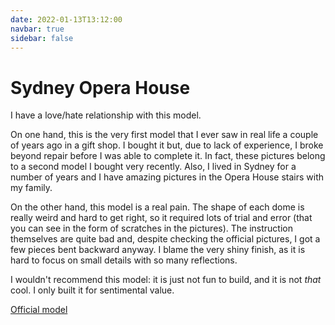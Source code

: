 ```yaml
---
date: 2022-01-13T13:12:00
navbar: true
sidebar: false
---
```


# Sydney Opera House

I have a love/hate relationship with this model.

On one hand, this is the very first model that I ever saw in real life a couple of years ago in a gift shop. I bought it but, due to lack of experience, I broke beyond repair before I was able to complete it. In fact, these pictures belong to a second model I bought very recently. Also, I lived in Sydney for a number of years and I have amazing pictures in the Opera House stairs with my family.

On the other hand, this model is a real pain. The shape of each dome is really weird and hard to get right, so it required lots of trial and error (that you can see in the form of scratches in the pictures). The instruction themselves are quite bad and, despite checking the official pictures, I got a few pieces bent backward anyway. I blame the very shiny finish, as it is hard to focus on small details with so many reflections.

I wouldn't recommend this model: it is just not fun to build, and it is not _that_ cool. I only built it for sentimental value.

[Official model](https://www.metalearth.com/sydney-opera-house)

<Gallery path="other/sydney-opera-house" :images="[
'model_1',
'model_2',
'model_3',
'model_4',
'model_5',
'detail_1',
'detail_2',
'detail_3',
'detail_4',
'scale'
]"/>
